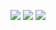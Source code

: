 ![](https://github.com/alalamyofficial/Laravel-Vue-Social-Network/tree/master/images/Capture1.PNG)
![](https://github.com/alalamyofficial/Laravel-Vue-Social-Network/tree/master/images/Capture2.PNG)
![](https://github.com/alalamyofficial/Laravel-Vue-Social-Network/tree/master/images/Capture3.PNG)
